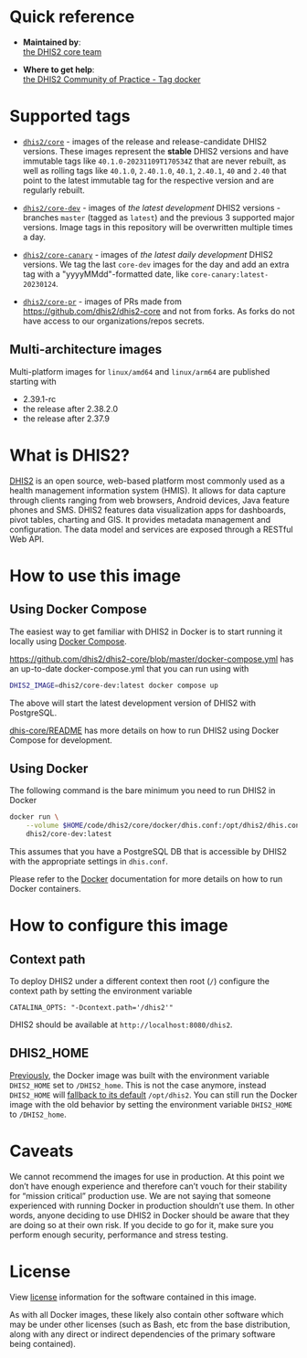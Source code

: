 [//]: # (Note: this is the source of truth for DHIS2 Docker images. Any changes to this document need to be manually synced to Dockerhub since we do not have a paid account.)

# Quick reference

-	**Maintained by**:  
	[the DHIS2 core team](https://github.com/dhis2/dhis2-core)

-	**Where to get help**:  
	[the DHIS2 Community of Practice - Tag docker](https://community.dhis2.org/tag/docker)

# Supported tags

* [`dhis2/core`](https://hub.docker.com/r/dhis2/core) - images of the release and release-candidate
  DHIS2 versions. These images represent the **stable** DHIS2 versions and have immutable tags
  like `40.1.0-20231109T170534Z` that are never rebuilt, as well as rolling tags
  like `40.1.0`, `2.40.1.0`, `40.1`, `2.40.1`, `40` and `2.40` that point
  to the latest immutable tag for the respective version and are regularly rebuilt.

* [`dhis2/core-dev`](https://hub.docker.com/r/dhis2/core-dev) - images of _the latest development_
  DHIS2 versions - branches `master` (tagged as `latest`) and the previous 3 supported major
  versions. Image tags in this repository will be overwritten multiple times a day.

* [`dhis2/core-canary`](https://hub.docker.com/r/dhis2/core-canary) - images of _the latest daily
  development_ DHIS2 versions. We tag the last `core-dev` images for the day and add an extra tag
  with a "yyyyMMdd"-formatted date, like `core-canary:latest-20230124`.

* [`dhis2/core-pr`](https://hub.docker.com/r/dhis2/core-pr) - images of PRs made from
  https://github.com/dhis2/dhis2-core and not from forks. As forks do not have access to our
  organizations/repos secrets.

## Multi-architecture images

Multi-platform images for `linux/amd64` and `linux/arm64` are published starting with

* 2.39.1-rc
* the release after 2.38.2.0
* the release after 2.37.9

# What is DHIS2?

[DHIS2](https://dhis2.org/about) is an open source, web-based platform most commonly used as a
health management information system (HMIS). It allows for data capture through clients ranging from
web browsers, Android devices, Java feature phones and SMS. DHIS2 features data visualization apps
for dashboards, pivot tables, charting and GIS. It provides metadata management and configuration.
The data model and services are exposed through a RESTful Web API.

# How to use this image

## Using Docker Compose

The easiest way to get familiar with DHIS2 in Docker is to start running it locally using [Docker
Compose](https://docs.docker.com/compose/install/).

https://github.com/dhis2/dhis2-core/blob/master/docker-compose.yml has an up-to-date
docker-compose.yml that you can run using with

```sh
DHIS2_IMAGE=dhis2/core-dev:latest docker compose up
```

The above will start the latest development version of DHIS2 with PostgreSQL.

[dhis-core/README](https://github.com/dhis2/dhis2-core#readme) has more details on how to run DHIS2
using Docker Compose for development.

## Using Docker

The following command is the bare minimum you need to run DHIS2 in Docker

```sh
docker run \
    --volume $HOME/code/dhis2/core/docker/dhis.conf:/opt/dhis2/dhis.conf:ro \
    dhis2/core-dev:latest
```

This assumes that you have a PostgreSQL DB that is accessible by DHIS2 with the appropriate settings
in `dhis.conf`.

Please refer to the [Docker](https://www.docker.com/) documentation for more details on how to run
Docker containers.

# How to configure this image

## Context path

To deploy DHIS2 under a different context then root (`/`) configure the context path by setting the
environment variable

`CATALINA_OPTS: "-Dcontext.path='/dhis2'"`

DHIS2 should be available at `http://localhost:8080/dhis2`.

## DHIS2_HOME

[Previously](https://github.com/dhis2/dhis2-core/blob/b4d4242fb30d974254de2a72b86cc5511f70c9c0/docker/tomcat-debian/Dockerfile#L9),
the Docker image was built with the environment variable `DHIS2_HOME` set to `/DHIS2_home`. This is
not the case anymore, instead `DHIS2_HOME` will [fallback to its
default](https://github.com/dhis2/dhis2-core/blob/b4d4242fb30d974254de2a72b86cc5511f70c9c0/dhis-2/dhis-support/dhis-support-external/src/main/java/org/hisp/dhis/external/location/DefaultLocationManager.java#L58)
`/opt/dhis2`. You can still run the Docker image with the old behavior by setting the environment
variable `DHIS2_HOME` to `/DHIS2_home`.

# Caveats

We cannot recommend the images for use in production. At this point we don’t have enough experience
and therefore can’t vouch for their stability for “mission critical” production use. We are not
saying that someone experienced with running Docker in production shouldn’t use them. In other
words, anyone deciding to use DHIS2 in Docker should be aware that they are doing so at their own
risk. If you decide to go for it, make sure you perform enough security, performance and stress
testing.

# License

View [license](https://github.com/dhis2/dhis2-core/blob/master/LICENSE) information for the software
contained in this image.

As with all Docker images, these likely also contain other software which may be under other
licenses (such as Bash, etc from the base distribution, along with any direct or indirect
dependencies of the primary software being contained).

